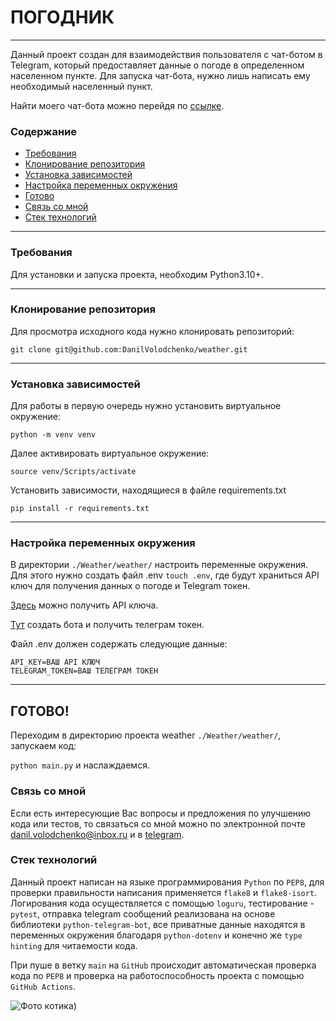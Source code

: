 <h1> ПОГОДНИК </h1>
<hr>
Данный проект создан для взаимодействия пользователя с чат-ботом в Telegram,
который предоставляет данные о погоде в определенном населенном пункте.
Для запуска чат-бота, нужно лишь написать ему необходимый населенный пункт.

Найти моего чат-бота можно перейдя по [ссылке](https://t.me/KKitTyCaTTbot).

### Содержание
- [Требования](#требования)
- [Клонирование репозитория](#клонирование-репозитория)
- [Установка зависимостей](#установка-зависимостей)
- [Настройка переменных окружения](#настройка-переменных-окружения)
- [Готово](#готово)
- [Связь со мной](#связь-со-мной)
- [Стек технологий](#стек-технологий)

<hr>

### Требования

Для установки и запуска проекта, необходим Python3.10+.

<hr>

### Клонирование репозитория

Для просмотра исходного кода нужно клонировать репозиторий:

`git clone git@github.com:DanilVolodchenko/weather.git`

<hr>

### Установка зависимостей

Для работы в первую очередь нужно установить виртуальное окружение:

`python -m venv venv`

Далее активировать виртуальное окружение:

`source venv/Scripts/activate`

Установить зависимости, находящиеся в файле requirements.txt

`pip install -r requirements.txt`

<hr>

### Настройка переменных окружения

В директории `./Weather/weather/` настроить переменные окружения. Для этого 
нужно создать файл .env `touch .env`, где будут храниться API ключ для 
получения данных о погоде и Telegram токен.

[Здесь](https://www.weatherapi.com) можно получить API ключа.

[Тут](https://t.me/BotFather) создать бота и получить телеграм токен.

Файл .env должен содержать следующие данные:

    API_KEY=ВАШ API КЛЮЧ
    TELEGRAM_TOKEN=ВАШ ТЕЛЕГРАМ ТОКЕН

<hr>

## ГОТОВО!

Переходим в директорию проекта weather `./Weather/weather/`, запускаем код:

`python main.py` и наслаждаемся.

### Связь со мной

Если есть интересующие Вас вопросы и предложения по улучшению кода 
или тестов, то связаться со мной можно по электронной почте
[danil.volodchenko@inbox.ru](mailto:danil.volodchenko@inbox.ru)
и в [telegram](https://t.me/VolodchenkoDanil).

### Стек технологий

Данный проект написан на языке программирования `Python` по `PEP8`, для 
проверки правильности написания применяется `flake8` и `flake8-isort`.
Логирования кода осуществляется с помощью `loguru`, тестирование - `pytest`,
отправка telegram сообщений реализована на основе библиотеки `python-telegram-bot`,
все приватные данные находятся в переменных окружения благодаря `python-dotenv` 
и конечно же `type hinting` для читаемости кода.

При пуше в ветку `main` на `GitHub` происходит автоматическая проверка кода
по `PEP8` и проверка на работоспособность проекта с помощью `GitHub Actions`.


![Фото котика)](https://koshka.top/uploads/posts/2021-12/1640238604_2-koshka-top-p-kotika-srisovki-2.png)

